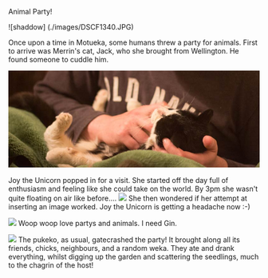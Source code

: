 Animal Party!

![shaddow]
(./images/DSCF1340.JPG)

Once upon a time in Motueka, some humans threw a party for animals. First to arrive was Merrin's cat, Jack, who she brought from Wellington. He found someone to cuddle him.

![](images/merrins-cat.jpg)

Joy the Unicorn popped in for a visit. She started off the day full of enthusiasm and feeling like she could take on the world. By 3pm she wasn't quite floating on air like before....
![](fat-unicorn.jpg)
She then wondered if her attempt at inserting an image worked. Joy the Unicorn is getting a headache now :-)

![](http://i.onionstatic.com/clickhole/2276/original/1200.jpg)
Woop woop love partys and animals. I need Gin.

![](http://i0.wp.com/www.whaleoil.co.nz/wp-content/uploads/2013/12/pukeko_and_babe.jpg)
The pukeko, as usual, gatecrashed the party! It brought along all its friends, chicks, neighbours, and a random weka. They ate and drank everything, whilst digging up the garden and scattering the seedlings, much to the chagrin of the host!
